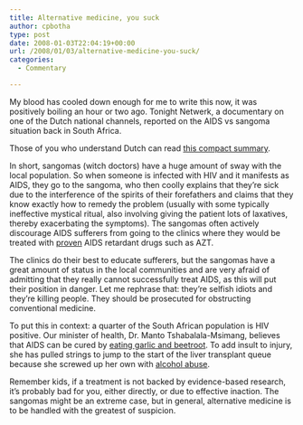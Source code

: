 ```yaml
---
title: Alternative medicine, you suck
author: cpbotha
type: post
date: 2008-01-03T22:04:19+00:00
url: /2008/01/03/alternative-medicine-you-suck/
categories:
  - Commentary

---
```

My blood has cooled down enough for me to write this now, it was positively boiling an hour or two ago. Tonight Netwerk, a documentary on one of the Dutch national channels, reported on the AIDS vs sangoma situation back in South Africa.

Those of you who understand Dutch can read [this compact summary][1].

In short, sangomas (witch doctors) have a huge amount of sway with the local population. So when someone is infected with HIV and it manifests as AIDS, they go to the sangoma, who then coolly explains that they’re sick due to the interference of the spirits of their forefathers and claims that they know exactly how to remedy the problem (usually with some typically ineffective mystical ritual, also involving giving the patient lots of laxatives, thereby exacerbating the symptoms). The sangomas often actively discourage AIDS sufferers from going to the clinics where they would be treated with [proven][2] AIDS retardant drugs such as AZT.

The clinics do their best to educate sufferers, but the sangomas have a great amount of status in the local communities and are very afraid of admitting that they really cannot successfully treat AIDS, as this will put their position in danger. Let me rephrase that: they’re selfish idiots and they’re killing people. They should be prosecuted for obstructing conventional medicine.

To put this in context: a quarter of the South African population is HIV positive. Our minister of health, Dr. Manto Tshabalala-Msimang, believes that AIDS can be cured by [eating garlic and beetroot][3]. To add insult to injury, she has pulled strings to jump to the start of the liver transplant queue because she screwed up her own with [alcohol abuse][4].

Remember kids, if a treatment is not backed by evidence-based research, it’s probably bad for you, either directly, or due to effective inaction. The sangomas might be an extreme case, but in general, alternative medicine is to be handled with the greatest of suspicion.

 [1]: http://www.netwerk.tv/archief/6147784/2040/De_geest_van_AIDS.html "Summary of Netwerk episode "
 [2]: http://www.niaid.nih.gov/publications/hivaids/23.htm "Link to AZT study"
 [3]: http://news.bbc.co.uk/2/hi/africa/5319680.stm "Manto says, "
 [4]: http://en.wikipedia.org/wiki/Manto_Tshabalala-Msimang "Wikipedia article on Manto"
